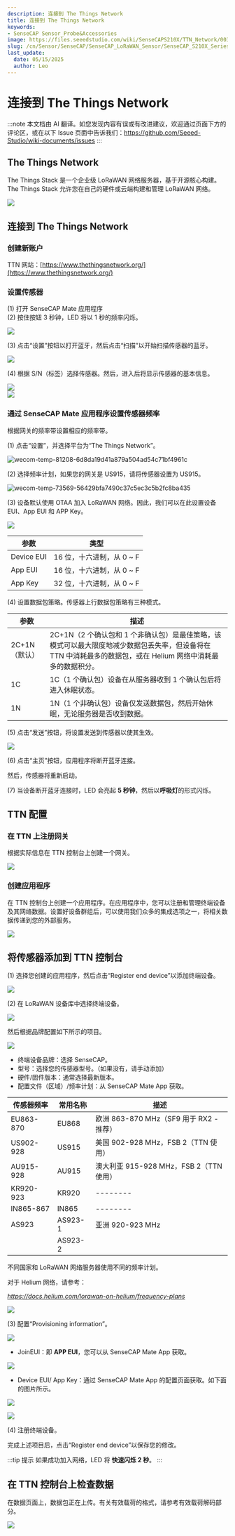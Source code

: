```yaml
---
description: 连接到 The Things Network
title: 连接到 The Things Network
keywords:
- SenseCAP Sensor_Probe&Accessories
image: https://files.seeedstudio.com/wiki/SenseCAPS210X/TTN_Network/003.webp
slug: /cn/Sensor/SenseCAP/SenseCAP_LoRaWAN_Sensor/SenseCAP_S210X_Series/tutorial/How-to-Connect-SenseCAP-S210X-to-The-Things-Network
last_update:
  date: 05/15/2025
  author: Leo
---
```


# 连接到 The Things Network

:::note
本文档由 AI 翻译。如您发现内容有误或有改进建议，欢迎通过页面下方的评论区，或在以下 Issue 页面中告诉我们：https://github.com/Seeed-Studio/wiki-documents/issues
:::

## The Things Network
The Things Stack 是一个企业级 LoRaWAN 网络服务器，基于开源核心构建。The Things Stack 允许您在自己的硬件或云端构建和管理 LoRaWAN 网络。

![](https://files.seeedstudio.com/wiki/SenseCAPS210X/TTN_Network/003.png)

## 连接到 The Things Network
### 创建新账户
TTN 网站：[https://www.thethingsnetwork.org/](https://www.thethingsnetwork.org/)

### 设置传感器
(1) 打开 SenseCAP Mate 应用程序  
(2) 按住按钮 3 秒钟，LED 将以 1 秒的频率闪烁。

![](https://files.seeedstudio.com/wiki/SenseCAPS210X/TTN_Network/004.png)

(3) 点击“设置”按钮以打开蓝牙，然后点击“扫描”以开始扫描传感器的蓝牙。

![](https://files.seeedstudio.com/wiki/SenseCAPS210X/TTN_Network/005.png)

(4) 根据 S/N（标签）选择传感器。然后，进入后将显示传感器的基本信息。

![](https://files.seeedstudio.com/wiki/SenseCAPS210X/TTN_Network/006.png)       
![](https://files.seeedstudio.com/wiki/SenseCAPS210X/TTN_Network/007.png)

### 通过 SenseCAP Mate 应用程序设置传感器频率
根据网关的频率带设置相应的频率带。

(1) 点击“设置”，并选择平台为“The Things Network”。

![wecom-temp-81208-6d8da19d41a879a504ad54c71bf4961c](https://files.seeedstudio.com/wiki/SenseCAPS210X/TTN_Network/008.png)

(2) 选择频率计划，如果您的网关是 US915，请将传感器设置为 US915。

![wecom-temp-73569-56429bfa7490c37c5ec3c5b2fc8ba435](https://files.seeedstudio.com/wiki/SenseCAPS210X/TTN_Network/009.png)

(3) 设备默认使用 OTAA 加入 LoRaWAN 网络。因此，我们可以在此设置设备 EUI、App EUI 和 APP Key。

![](https://files.seeedstudio.com/wiki/SenseCAPS210X/TTN_Network/0010.png)

|**参数**|**类型**|
| - | - |
|Device EUI|16 位，十六进制，从 0 ~ F|
|App EUI|16 位，十六进制，从 0 ~ F|
|App Key|32 位，十六进制，从 0 ~ F|

(4) 设置数据包策略。传感器上行数据包策略有三种模式。

|**参数**|**描述**|
| - | - |
|2C+1N（默认）|2C+1N（2 个确认包和 1 个非确认包）是最佳策略，该模式可以最大限度地减少数据包丢失率，但设备将在 TTN 中消耗最多的数据包，或在 Helium 网络中消耗最多的数据积分。|
|1C|1C（1 个确认包）设备在从服务器收到 1 个确认包后将进入休眠状态。|
|1N|1N（1 个非确认包）设备仅发送数据包，然后开始休眠，无论服务器是否收到数据。|

(5) 点击“发送”按钮，将设置发送到传感器以使其生效。

![](https://files.seeedstudio.com/wiki/SenseCAPS210X/TTN_Network/0011.png)

(6) 点击“主页”按钮，应用程序将断开蓝牙连接。

然后，传感器将重新启动。

(7) 当设备断开蓝牙连接时，LED 会亮起 **5 秒钟**，然后以**呼吸灯**的形式闪烁。

## TTN 配置
### 在 TTN 上注册网关
根据实际信息在 TTN 控制台上创建一个网关。

![](https://files.seeedstudio.com/wiki/SenseCAPS210X/TTN_Network/0012.png)

### 创建应用程序
在 TTN 控制台上创建一个应用程序。在应用程序中，您可以注册和管理终端设备及其网络数据。设置好设备群组后，可以使用我们众多的集成选项之一，将相关数据传递到您的外部服务。

![](https://files.seeedstudio.com/wiki/SenseCAPS210X/TTN_Network/0013.png)

## 将传感器添加到 TTN 控制台
(1) 选择您创建的应用程序，然后点击“Register end device”以添加终端设备。

![](https://files.seeedstudio.com/wiki/SenseCAPS210X/TTN_Network/0014.png)

(2) 在 LoRaWAN 设备库中选择终端设备。

![](https://files.seeedstudio.com/wiki/SenseCAPS210X/TTN_Network/0015.png)

然后根据品牌配置如下所示的项目。

![](https://files.seeedstudio.com/wiki/SenseCAPS210X/TTN_Network/0016.png)

- 终端设备品牌：选择 SenseCAP。
- 型号：选择您的传感器型号。（如果没有，请手动添加）
- 硬件/固件版本：通常选择最新版本。
- 配置文件（区域）/频率计划：从 SenseCAP Mate App 获取。

|**传感器频率**|**常用名称**|**描述**|
| - | - | - |
|EU863-870|EU868|欧洲 863-870 MHz（SF9 用于 RX2 - 推荐）|
|US902-928|US915|美国 902-928 MHz，FSB 2（TTN 使用）|
|AU915-928|AU915|澳大利亚 915-928 MHz，FSB 2（TTN 使用）|
|KR920-923|KR920|--------|
|IN865-867|IN865|--------|
|AS923|AS923-1|亚洲 920-923 MHz|
||AS923-2||
不同国家和 LoRaWAN 网络服务器使用不同的频率计划。

对于 Helium 网络，请参考：

*https://docs.helium.com/lorawan-on-helium/frequency-plans*

![](https://files.seeedstudio.com/wiki/SenseCAPS210X/TTN_Network/0017.png)

(3) 配置“Provisioning information”。

![](https://files.seeedstudio.com/wiki/SenseCAPS210X/TTN_Network/0018.png)

- JoinEUI：即 **APP EUI**，您可以从 SenseCAP Mate App 获取。

![](https://files.seeedstudio.com/wiki/SenseCAPS210X/TTN_Network/0019.png)

- Device EUI/ App Key：通过 SenseCAP Mate App 的配置页面获取。如下面的图片所示。

![](https://files.seeedstudio.com/wiki/SenseCAPS210X/TTN_Network/0020.png)

![](https://files.seeedstudio.com/wiki/SenseCAPS210X/TTN_Network/0021.png)

(4) 注册终端设备。

完成上述项目后，点击“Register end device”以保存您的修改。

:::tip 提示
如果成功加入网络，LED 将 **快速闪烁 2 秒**。
:::

## 在 TTN 控制台上检查数据
在数据页面上，数据包正在上传。有关有效载荷的格式，请参考有效载荷解码部分。

![](https://files.seeedstudio.com/wiki/SenseCAPS210X/TTN_Network/0022.png)
